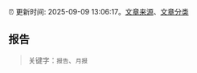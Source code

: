 :alarm_clock: 更新时间: 2025-09-09 13:06:17。[文章来源](/README.md)、[文章分类](/TAGS.md)

## 报告


> 关键字：`报告`、`月报`



